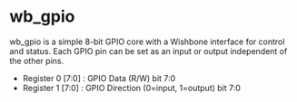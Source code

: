 wb_gpio
======

wb_gpio is a simple 8-bit GPIO core with a Wishbone interface for control and status. 
Each GPIO pin can be set as an input or output independent of the other pins.

- Register 0 [7:0] : GPIO Data (R/W) bit 7:0
- Register 1 [7:0] : GPIO Direction (0=input, 1=output) bit 7:0
